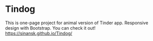 # Tindog
This is one-page project for animal version of Tinder app.
Responsive design with Bootstrap.
You can check it out!
https://sinansk.github.io/Tindog/
